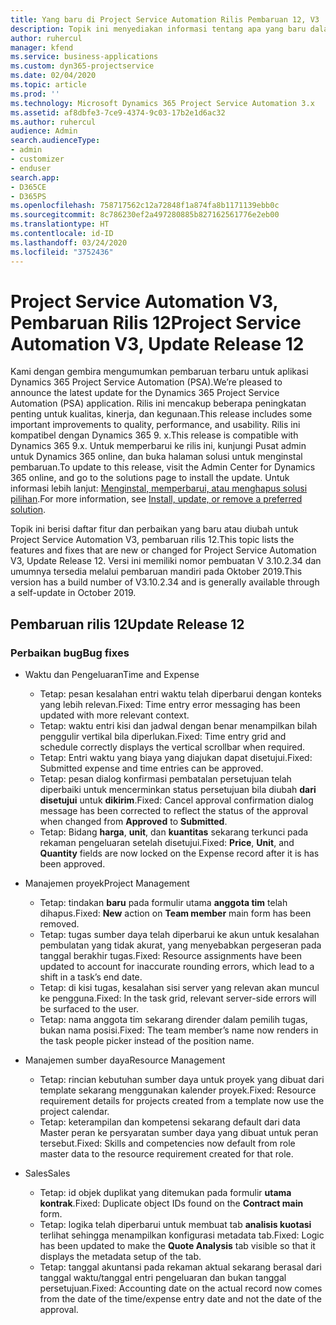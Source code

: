 ```yaml
---
title: Yang baru di Project Service Automation Rilis Pembaruan 12, V3
description: Topik ini menyediakan informasi tentang apa yang baru dalam Project Service Automation Rilis Pembaruan 12, V3.
author: ruhercul
manager: kfend
ms.service: business-applications
ms.custom: dyn365-projectservice
ms.date: 02/04/2020
ms.topic: article
ms.prod: ''
ms.technology: Microsoft Dynamics 365 Project Service Automation 3.x
ms.assetid: af8dbfe3-7ce9-4374-9c03-17b2e1d6ac32
ms.author: ruhercul
audience: Admin
search.audienceType:
- admin
- customizer
- enduser
search.app:
- D365CE
- D365PS
ms.openlocfilehash: 758717562c12a72848f1a874fa8b1171139ebb0c
ms.sourcegitcommit: 8c786230ef2a497280885b827162561776e2eb00
ms.translationtype: HT
ms.contentlocale: id-ID
ms.lasthandoff: 03/24/2020
ms.locfileid: "3752436"
---
```

# <a name="project-service-automation-v3-update-release-12"></a><span data-ttu-id="4d0d3-103">Project Service Automation V3, Pembaruan Rilis 12</span><span class="sxs-lookup"><span data-stu-id="4d0d3-103">Project Service Automation V3, Update Release 12</span></span>
<span data-ttu-id="4d0d3-104">Kami dengan gembira mengumumkan pembaruan terbaru untuk aplikasi Dynamics 365 Project Service Automation (PSA).</span><span class="sxs-lookup"><span data-stu-id="4d0d3-104">We’re pleased to announce the latest update for the Dynamics 365 Project Service Automation (PSA) application.</span></span> <span data-ttu-id="4d0d3-105">Rilis ini mencakup beberapa peningkatan penting untuk kualitas, kinerja, dan kegunaan.</span><span class="sxs-lookup"><span data-stu-id="4d0d3-105">This release includes some important improvements to quality, performance, and usability.</span></span> <span data-ttu-id="4d0d3-106">Rilis ini kompatibel dengan Dynamics 365 9. x.</span><span class="sxs-lookup"><span data-stu-id="4d0d3-106">This release is compatible with Dynamics 365 9.x.</span></span> <span data-ttu-id="4d0d3-107">Untuk memperbarui ke rilis ini, kunjungi Pusat admin untuk Dynamics 365 online, dan buka halaman solusi untuk menginstal pembaruan.</span><span class="sxs-lookup"><span data-stu-id="4d0d3-107">To update to this release, visit the Admin Center for Dynamics 365 online, and go to the solutions page to install the update.</span></span> <span data-ttu-id="4d0d3-108">Untuk informasi lebih lanjut: [Menginstal, memperbarui, atau menghapus solusi pilihan](https://docs.microsoft.com/power-platform/admin/install-remove-preferred-solution).</span><span class="sxs-lookup"><span data-stu-id="4d0d3-108">For more information, see [Install, update, or remove a preferred solution](https://docs.microsoft.com/power-platform/admin/install-remove-preferred-solution).</span></span>

<span data-ttu-id="4d0d3-109">Topik ini berisi daftar fitur dan perbaikan yang baru atau diubah untuk Project Service Automation V3, pembaruan rilis 12.</span><span class="sxs-lookup"><span data-stu-id="4d0d3-109">This topic lists the features and fixes that are new or changed for Project Service Automation V3, Update Release 12.</span></span> <span data-ttu-id="4d0d3-110">Versi ini memiliki nomor pembuatan V 3.10.2.34 dan umumnya tersedia melalui pembaruan mandiri pada Oktober 2019.</span><span class="sxs-lookup"><span data-stu-id="4d0d3-110">This version has a build number of V3.10.2.34 and is generally available through a self-update in October 2019.</span></span>

## <a name="update-release-12"></a><span data-ttu-id="4d0d3-111">Pembaruan rilis 12</span><span class="sxs-lookup"><span data-stu-id="4d0d3-111">Update Release 12</span></span>

### <a name="bug-fixes"></a><span data-ttu-id="4d0d3-112">Perbaikan bug</span><span class="sxs-lookup"><span data-stu-id="4d0d3-112">Bug fixes</span></span>

- <span data-ttu-id="4d0d3-113">Waktu dan Pengeluaran</span><span class="sxs-lookup"><span data-stu-id="4d0d3-113">Time and Expense</span></span>

    - <span data-ttu-id="4d0d3-114">Tetap: pesan kesalahan entri waktu telah diperbarui dengan konteks yang lebih relevan.</span><span class="sxs-lookup"><span data-stu-id="4d0d3-114">Fixed: Time entry error messaging has been updated with more relevant context.</span></span>
    - <span data-ttu-id="4d0d3-115">Tetap: waktu entri kisi dan jadwal dengan benar menampilkan bilah penggulir vertikal bila diperlukan.</span><span class="sxs-lookup"><span data-stu-id="4d0d3-115">Fixed: Time entry grid and schedule correctly displays the vertical scrollbar when required.</span></span>
    - <span data-ttu-id="4d0d3-116">Tetap: Entri waktu yang biaya yang diajukan dapat disetujui.</span><span class="sxs-lookup"><span data-stu-id="4d0d3-116">Fixed: Submitted expense and time entries can be approved.</span></span>
    - <span data-ttu-id="4d0d3-117">Tetap: pesan dialog konfirmasi pembatalan persetujuan telah diperbaiki untuk mencerminkan status persetujuan bila diubah **dari disetujui** untuk **dikirim**.</span><span class="sxs-lookup"><span data-stu-id="4d0d3-117">Fixed: Cancel approval confirmation dialog message has been corrected to reflect the status of the approval when changed from **Approved** to **Submitted**.</span></span>
    - <span data-ttu-id="4d0d3-118">Tetap: Bidang **harga**, **unit**, dan **kuantitas** sekarang terkunci pada rekaman pengeluaran setelah disetujui.</span><span class="sxs-lookup"><span data-stu-id="4d0d3-118">Fixed: **Price**, **Unit**, and **Quantity** fields are now locked on the Expense record after it is has been approved.</span></span>

- <span data-ttu-id="4d0d3-119">Manajemen proyek</span><span class="sxs-lookup"><span data-stu-id="4d0d3-119">Project Management</span></span>

    - <span data-ttu-id="4d0d3-120">Tetap: tindakan **baru** pada formulir utama **anggota tim** telah dihapus.</span><span class="sxs-lookup"><span data-stu-id="4d0d3-120">Fixed: **New** action on **Team member** main form has been removed.</span></span>
    - <span data-ttu-id="4d0d3-121">Tetap: tugas sumber daya telah diperbarui ke akun untuk kesalahan pembulatan yang tidak akurat, yang menyebabkan pergeseran pada tanggal berakhir tugas.</span><span class="sxs-lookup"><span data-stu-id="4d0d3-121">Fixed: Resource assignments have been updated to account for inaccurate rounding errors, which lead to a shift in a task’s end date.</span></span>
    - <span data-ttu-id="4d0d3-122">Tetap: di kisi tugas, kesalahan sisi server yang relevan akan muncul ke pengguna.</span><span class="sxs-lookup"><span data-stu-id="4d0d3-122">Fixed: In the task grid, relevant server-side errors will be surfaced to the user.</span></span>
    - <span data-ttu-id="4d0d3-123">Tetap: nama anggota tim sekarang dirender dalam pemilih tugas, bukan nama posisi.</span><span class="sxs-lookup"><span data-stu-id="4d0d3-123">Fixed: The team member’s name now renders in the task people picker instead of the position name.</span></span>

- <span data-ttu-id="4d0d3-124">Manajemen sumber daya</span><span class="sxs-lookup"><span data-stu-id="4d0d3-124">Resource Management</span></span>

    - <span data-ttu-id="4d0d3-125">Tetap: rincian kebutuhan sumber daya untuk proyek yang dibuat dari template sekarang menggunakan kalender proyek.</span><span class="sxs-lookup"><span data-stu-id="4d0d3-125">Fixed: Resource requirement details for projects created from a template now use the project calendar.</span></span>
    - <span data-ttu-id="4d0d3-126">Tetap: keterampilan dan kompetensi sekarang default dari data Master peran ke persyaratan sumber daya yang dibuat untuk peran tersebut.</span><span class="sxs-lookup"><span data-stu-id="4d0d3-126">Fixed: Skills and competencies now default from role master data to the resource requirement created for that role.</span></span>

- <span data-ttu-id="4d0d3-127">Sales</span><span class="sxs-lookup"><span data-stu-id="4d0d3-127">Sales</span></span>

    - <span data-ttu-id="4d0d3-128">Tetap: id objek duplikat yang ditemukan pada formulir **utama kontrak**.</span><span class="sxs-lookup"><span data-stu-id="4d0d3-128">Fixed: Duplicate object IDs found on the **Contract main** form.</span></span>
    - <span data-ttu-id="4d0d3-129">Tetap: logika telah diperbarui untuk membuat tab **analisis kuotasi** terlihat sehingga menampilkan konfigurasi metadata tab.</span><span class="sxs-lookup"><span data-stu-id="4d0d3-129">Fixed: Logic has been updated to make the **Quote Analysis** tab visible so that it displays the metadata setup of the tab.</span></span>
    - <span data-ttu-id="4d0d3-130">Tetap: tanggal akuntansi pada rekaman aktual sekarang berasal dari tanggal waktu/tanggal entri pengeluaran dan bukan tanggal persetujuan.</span><span class="sxs-lookup"><span data-stu-id="4d0d3-130">Fixed: Accounting date on the actual record now comes from the date of the time/expense entry date and not the date of the approval.</span></span>
